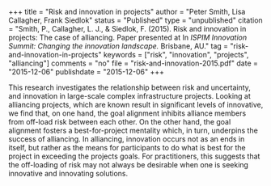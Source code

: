 +++
title = "Risk and innovation in projects"
author = "Peter Smith, Lisa Callagher, Frank Siedlok"
status = "Published"
type = "unpublished"
citation = "Smith, P., Callagher, L. J., &amp; Siedlok, F. (2015). Risk and innovation in projects: The case of alliancing. Paper presented at In _ISPIM Innovation Summit: Changing the innovation landscape._ Brisbane, AU."
tag = "risk-and-innovation-in-projects"
keywords = ["risk", "innovation", "projects", "alliancing"]
comments = "no"
file = "risk-and-innovation-2015.pdf"
date = "2015-12-06"
publishdate = "2015-12-06"
+++

This research investigates the relationship between risk and uncertainty, and innovation in large-scale complex infrastructure projects. Looking at alliancing projects, which are known result in significant levels of innovative, we find that, on one hand, the goal alignment inhibits alliance members from off-load risk between each other. On the other hand, the goal alignment fosters a best-for-project mentality which, in turn, underpins the success of alliancing. In alliancing, innovation occurs not as an ends in itself, but rather as the means for participants to do what is best for the project in exceeding the projects goals. For practitioners, this suggests that the off-loading of risk may not always be desirable when one is seeking innovative and innovating solutions.



